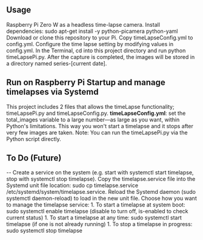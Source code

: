 <h2>Usage</h2>
Raspberry Pi Zero W as a headless time-lapse camera.
Install dependencies: sudo apt-get install -y python-picamera python-yaml
Download or clone this repository to your Pi.
Copy timeLapseConfig.yml to config.yml.
Configure the time lapse setting by modifying values in config.yml.
In the Terminal, cd into this project directory and run python timeLapsePi.py.
After the capture is completed, the images will be stored in a directory named series-[current date].
<p>
<h2>Run on Raspberry Pi Startup and manage timelapses via Systemd</h2>
This project includes 2 files that allows the timeLapse functionality; timeLapsePi.py and timeLapseConfig.py. 
<b>timeLapseConfig.yml</b>: set the total_images variable to a large number—as large as you want, within Python's limitations. This way you won't start a timelapse and it stops after very few images are taken. Note: You can run the timeLapsePi.py via the Python script directly.
<p>
<h2>To Do (Future)</h2> -- Create a service on the system (e.g. start with systemctl start timelapse, stop with systemctl stop timelapse).
Copy the timelapse.service file into the Systemd unit file location: sudo cp timelapse.service /etc/systemd/system/timelapse.service.
Reload the Systemd daemon (sudo systemctl daemon-reload) to load in the new unit file.
Choose how you want to manage the timelapse service: 1. To start a timelapse at system boot: sudo systemctl enable timelapse (disable to turn off, is-enabled to check current status) 1. To start a timelapse at any time: sudo systemctl start timelapse (if one is not already running) 1. To stop a timelapse in progress: sudo systemctl stop timelapse
